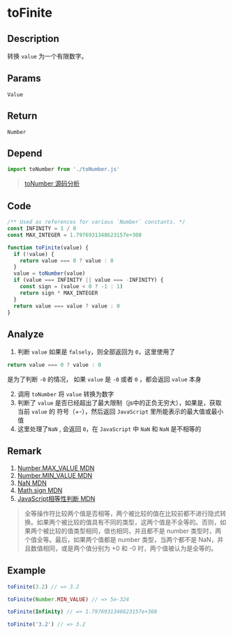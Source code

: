 # toFinite 

## Description 
转换 `value` 为一个有限数字。
## Params
`Value`
## Return
`Number`
## Depend
```js
import toNumber from './toNumber.js'
```
> [toNumber 源码分析](./toNumber.md)
>

## Code
```js
/** Used as references for various `Number` constants. */
const INFINITY = 1 / 0
const MAX_INTEGER = 1.7976931348623157e+308

function toFinite(value) {
  if (!value) {
    return value === 0 ? value : 0
  }
  value = toNumber(value)
  if (value === INFINITY || value === -INFINITY) {
    const sign = (value < 0 ? -1 : 1)
    return sign * MAX_INTEGER
  }
  return value === value ? value : 0
}
```
## Analyze
1. 判断 `value` 如果是 `falsely`，则全部返回为 `0`，这里使用了
```js
return value === 0 ? value : 0
```

是为了判断 `-0` 的情况， 如果 `value` 是 `-0` 或者 `0` ，都会返回 `value` 本身

2. 调用 `toNumber` 将 `value` 转换为数字
3. 判断了 `value` 是否已经超出了最大限制（js中的正负无穷大），如果是，获取 当前 `value` 的 符号（+-），然后返回 `JavaScript` 里所能表示的最大值或最小值
4. 这里处理了`NaN` , 会返回 `0`，在 `JavaScript` 中 `NaN` 和 `NaN` 是不相等的

## Remark
1. [Number.MAX_VALUE MDN](https://developer.mozilla.org/zh-CN/docs/Web/JavaScript/Reference/Global_Objects/Number/MAX_VALUE)
2. [Number.MIN_VALUE MDN](https://developer.mozilla.org/zh-CN/docs/Web/JavaScript/Reference/Global_Objects/Number/MIN_VALUE)
3. [NaN MDN](https://developer.mozilla.org/zh-CN/docs/Web/JavaScript/Reference/Global_Objects/NaN)
4. [Math.sign MDN](https://developer.mozilla.org/zh-CN/docs/Web/JavaScript/Reference/Global_Objects/Math/sign)
5. [JavaScript相等性判断 MDN](https://developer.mozilla.org/zh-CN/docs/Web/JavaScript/Equality_comparisons_and_sameness)
> 全等操作符比较两个值是否相等，两个被比较的值在比较前都不进行隐式转换。如果两个被比较的值具有不同的类型，这两个值是不全等的。否则，如果两个被比较的值类型相同，值也相同，并且都不是 number 类型时，两个值全等。最后，如果两个值都是 number 类型，当两个都不是 NaN，并且数值相同，或是两个值分别为 +0 和 -0 时，两个值被认为是全等的。

## Example
```js
toFinite(3.2) // => 3.2

toFinite(Number.MIN_VALUE) // => 5e-324

toFinite(Infinity) // => 1.7976931348623157e+308

toFinite('3.2') // => 3.2
```
